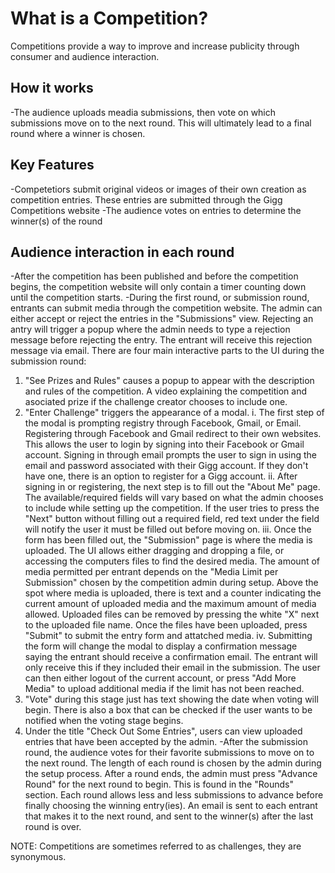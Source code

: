 # What is a Competition?

Competitions provide a way to improve and increase publicity through consumer and audience interaction.


## How it works
-The audience uploads meadia submissions, then vote on which submissions move on to the next round.  This will ultimately lead to a final round where a winner is chosen.


## Key Features
-Competetiors submit original videos or images of their own creation as competition entries.  These entries are submitted through the Gigg Competitions website
-The audience votes on entries to determine the winner(s) of the round


## Audience interaction in each round
-After the competition has been published and before the competition begins, the competition website will only contain a timer counting down until the competition starts.
-During the first round, or submission round, entrants can submit media through the competition website.  The admin can either accept or reject the entries in the "Submissions" view.  Rejecting an antry will trigger a popup where the admin needs to type a rejection message before rejecting the entry.  The entrant will receive this rejection message via email. There are four main interactive parts to the UI during the submission round:
  1. "See Prizes and Rules" causes a popup to appear with the description and rules of the competition. A video explaining the competition and asociated prize if the challenge creator chooses to include one.
  2. "Enter Challenge" triggers the appearance of a modal.
     i. The first step of the modal is prompting registry through Facebook, Gmail, or Email.  Registering through Facebook and Gmail redirect to their own websites.  This allows the user to login by signing into their Facebook or Gmail account.  Signing in through email prompts the user to sign in using the email and password associated with their Gigg account.  If they don't have one, there is an option to register for a Gigg account.
     ii. After signing in or registering, the next step is to fill out the "About Me" page.  The available/required fields will vary based on what the admin chooses to include while setting up the competition. If the user tries to press the "Next" button without filling out a required field, red text under the field will notify the user it must be filled out before moving on.
     iii. Once the form has been filled out, the "Submission" page is where the media is uploaded. The UI allows either dragging and dropping a file, or accessing the computers files to find the desired media.  The amount of media permitted per entrant depends on the "Media Limit per Submission" chosen by the competition admin during setup.  Above the spot where media is uploaded, there is text and a counter indicating the current amount of uploaded media and the maximum amount of media allowed.  Uploaded files can be removed by pressing the white "X" next to the uploaded file name. Once the files have been uploaded, press "Submit" to submit the entry form and attatched media.
     iv. Submitting the form will change the modal to display a confirmation message saying the entrant should receive a confirmation email.  The entrant will only receive this if they included their email in the submission.  The user can then either logout of the current account, or press "Add More Media" to upload additional media if the limit has not been reached.
  3. "Vote" during this stage just has text showing the date when voting will begin.  There is also a box that can be checked if the user wants to be notified when the voting stage begins.
  4. Under the title "Check Out Some Entries", users can view uploaded entries that have been accepted by the admin.
-After the submission round, the audience votes for their favorite submissions to move on to the next round.  The length of each round is chosen by the admin during the setup process.  After a round ends, the admin must press "Advance Round" for the next round to begin. This is found in the "Rounds" section. Each round allows less and less submissions to advance before finally choosing the winning entry(ies).  An email is sent to each entrant that makes it to the next round, and sent to the winner(s) after the last round is over.

NOTE: Competitions are sometimes referred to as challenges, they are synonymous.
